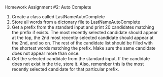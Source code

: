 Homework Assignment #2: Auto Complete

1. Create a class called LastNameAutoComplete
2. Store all words from a dictonary file to LastNameAutoComplete
3. Get a prefix from the standard input and print 20 candidates matching the prefix if exists. The most recently selected candidate should appear at the top, the 2nd most recently selected candidate should appear at the 2nd, and so on. The rest of the candidate list should be filled with the shortest words matching the prefix. Make sure the same candidate does not appear more than once.
4. Get the selected candidate from the standard input. If the candidate does not exist in the trie, store it. Also, remember this is the most recently selected candidate for that particular prefix.
